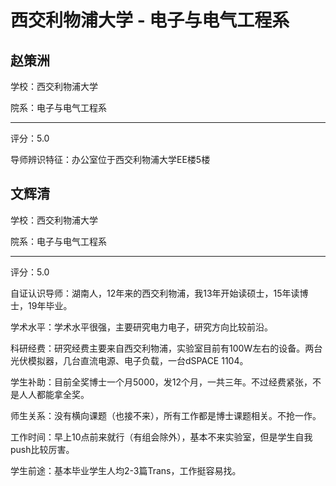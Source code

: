 # 西交利物浦大学 - 电子与电气工程系

## 赵策洲

学校：西交利物浦大学

院系：电子与电气工程系

* * *

评分：5.0

导师辨识特征：办公室位于西交利物浦大学EE楼5楼

## 文辉清

学校：西交利物浦大学

院系：电子与电气工程系

* * *

评分：5.0

自证认识导师：湖南人，12年来的西交利物浦，我13年开始读硕士，15年读博士，19年毕业。

学术水平：学术水平很强，主要研究电力电子，研究方向比较前沿。

科研经费：研究经费主要来自西交利物浦，实验室目前有100W左右的设备。两台光伏模拟器，几台直流电源、电子负载，一台dSPACE 1104。

学生补助：目前全奖博士一个月5000，发12个月，一共三年。不过经费紧张，不是人人都能拿全奖。

师生关系：没有横向课题（也接不来），所有工作都是博士课题相关。不抢一作。

工作时间：早上10点前来就行（有组会除外），基本不来实验室，但是学生自我push比较厉害。

学生前途：基本毕业学生人均2-3篇Trans，工作挺容易找。